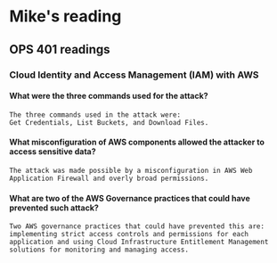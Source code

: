 # Mike's reading

## OPS 401 readings

### Cloud Identity and Access Management (IAM) with AWS

#### What were the three commands used for the attack?
    The three commands used in the attack were:
    Get Credentials, List Buckets, and Download Files.
#### What misconfiguration of AWS components allowed the attacker to access sensitive data?
    The attack was made possible by a misconfiguration in AWS Web Application Firewall and overly broad permissions.
#### What are two of the AWS Governance practices that could have prevented such attack?
    Two AWS governance practices that could have prevented this are:
    implementing strict access controls and permissions for each application and using Cloud Infrastructure Entitlement Management
    solutions for monitoring and managing access.